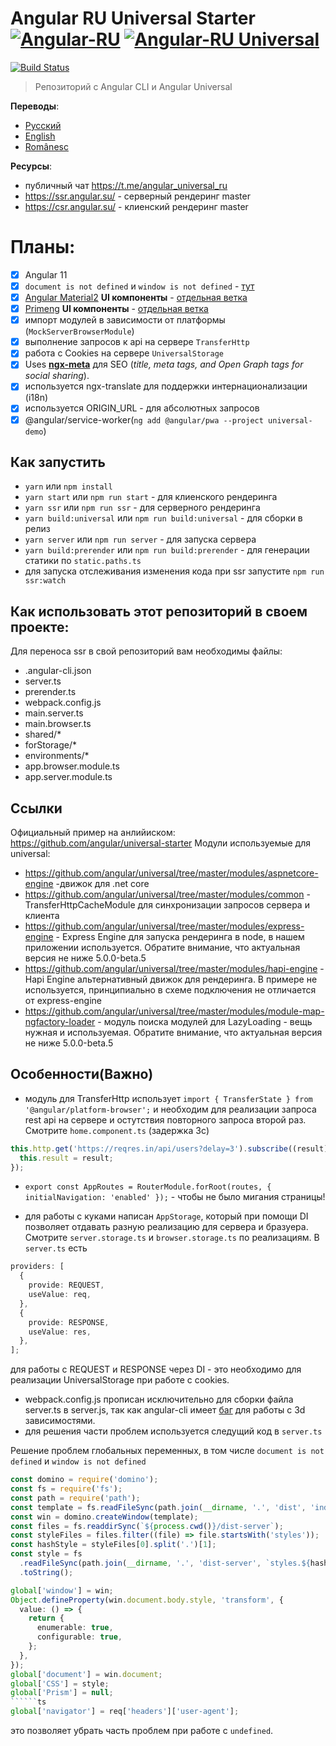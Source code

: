 # Angular RU Universal Starter [![Angular-RU](https://img.shields.io/badge/Telegram_chat:-Angular_RU-216bc1.svg?style=flat)](https://t.me/angular_ru) [![Angular-RU Universal](https://img.shields.io/badge/Telegram_chat:-Angular_RU_Universal-14b102.svg?style=flat)](https://t.me/angular_universal_ru)

[![Build Status](https://semaphoreci.com/api/v1/angularru/angular-universal-starter/branches/master/badge.svg)](https://semaphoreci.com/angularru/angular-universal-starter)

> Репозиторий с Angular CLI и Angular Universal

**Переводы**:

- [Русский](./README-RU.md)
- [English](./README.md)
- [Românesc](./README-RO.md)

**Ресурсы**:

- публичный чат https://t.me/angular_universal_ru
- https://ssr.angular.su/ - серверный рендеринг master
- https://csr.angular.su/ - клиенский рендеринг master

# Планы:

- [x] Angular 11
- [x] `document is not defined` и `window is not defined` - [тут](./defined.md)
- [x] [Angular Material2](https://material.angular.io/) **UI компоненты** - [отдельная ветка](https://github.com/Angular-RU/angular-universal-starter/tree/material2)
- [x] [Primeng](https://www.primefaces.org/primeng/) **UI компоненты** - [отдельная ветка](https://github.com/Angular-RU/angular-universal-starter/tree/primeng)
- [x] импорт модулей в зависимости от платформы (`MockServerBrowserModule`)
- [x] выполнение запросов к api на сервере `TransferHttp`
- [x] работа с Cookies на сервере `UniversalStorage`
- [x] Uses **[ngx-meta](https://github.com/fulls1z3/ngx-meta)** для SEO (_title, meta tags, and Open Graph tags for social sharing_).
- [x] используется ngx-translate для поддержки интернационализации (i18n)
- [x] используется ORIGIN_URL - для абсолютных запросов
- [x] @angular/service-worker(`ng add @angular/pwa --project universal-demo`)

## Как запустить

- `yarn` или `npm install`
- `yarn start` или `npm run start` - для клиенского рендеринга
- `yarn ssr` или `npm run ssr` - для серверного рендеринга
- `yarn build:universal` или `npm run build:universal` - для сборки в релиз
- `yarn server` или `npm run server` - для запуска сервера
- `yarn build:prerender` или `npm run build:prerender` - для генерации статики по `static.paths.ts`
- для запуска отслеживания изменения кода при ssr запустите `npm run ssr:watch`

## Как использовать этот репозиторий в своем проекте:

Для переноса ssr в свой репозиторий вам необходимы файлы:

- .angular-cli.json
- server.ts
- prerender.ts
- webpack.config.js
- main.server.ts
- main.browser.ts
- shared/\*
- forStorage/\*
- environments/\*
- app.browser.module.ts
- app.server.module.ts

## Ссылки

Официальный пример на анлийиском: https://github.com/angular/universal-starter
Модули используемые для universal:

- https://github.com/angular/universal/tree/master/modules/aspnetcore-engine -движок для .net core
- https://github.com/angular/universal/tree/master/modules/common - TransferHttpCacheModule для синхронизации запросов сервера и клиента
- https://github.com/angular/universal/tree/master/modules/express-engine - Express Engine для запуска рендеринга в node, в нашем приложении используется. Обратите внимание, что актуальная версия не ниже 5.0.0-beta.5
- https://github.com/angular/universal/tree/master/modules/hapi-engine - Hapi Engine альтернативный движок для рендеринга. В примере не используется, принципиально в схеме подключения не отличается от express-engine
- https://github.com/angular/universal/tree/master/modules/module-map-ngfactory-loader - модуль поиска модулей для LazyLoading - вещь нужная и используемая. Обратите внимание, что актуальная версия не ниже 5.0.0-beta.5

## Особенности(Важно)

- модуль для TransferHttp использует `import { TransferState } from '@angular/platform-browser';` и необходим для реализации запроса rest api на сервере и остутствия повторного запроса второй раз. Смотрите `home.component.ts` (задержка 3с)

```ts
this.http.get('https://reqres.in/api/users?delay=3').subscribe((result) => {
  this.result = result;
});
```

- `export const AppRoutes = RouterModule.forRoot(routes, { initialNavigation: 'enabled' });` - чтобы не было мигания страницы!

- для работы с куками написан `AppStorage`, который при помощи DI позволяет отдавать разную реализацию для сервера и бразуера. Смотрите `server.storage.ts` и `browser.storage.ts` по реализациям. В `server.ts` есть

```ts
providers: [
  {
    provide: REQUEST,
    useValue: req,
  },
  {
    provide: RESPONSE,
    useValue: res,
  },
];
```

для работы с REQUEST и RESPONSE через DI - это необходимо для реализации UniversalStorage при работе с cookies.

- webpack.config.js прописан исключительно для сборки файла server.ts в server.js, так как angular-cli имеет [баг](https://github.com/angular/angular-cli/issues/7200) для работы с 3d зависимостями.
- для решения части проблем используется следущий код в `server.ts`

Решение проблем глобальных переменных, в том числе `document is not defined` и `window is not defined`

```````ts
const domino = require('domino');
const fs = require('fs');
const path = require('path');
const template = fs.readFileSync(path.join(__dirname, '.', 'dist', 'index.html')).toString();
const win = domino.createWindow(template);
const files = fs.readdirSync(`${process.cwd()}/dist-server`);
const styleFiles = files.filter((file) => file.startsWith('styles'));
const hashStyle = styleFiles[0].split('.')[1];
const style = fs
  .readFileSync(path.join(__dirname, '.', 'dist-server', `styles.${hashStyle}.bundle.css`))
  .toString();

global['window'] = win;
Object.defineProperty(win.document.body.style, 'transform', {
  value: () => {
    return {
      enumerable: true,
      configurable: true,
    };
  },
});
global['document'] = win.document;
global['CSS'] = style;
global['Prism'] = null;
``````ts
global['navigator'] = req['headers']['user-agent'];
```````

это позволяет убрать часть проблем при работе с `undefined`.
